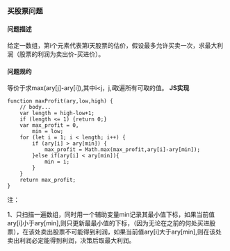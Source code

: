 ### **买股票问题**
#### **问题描述**
给定一数组，第i个元素代表第i天股票的估价，假设最多允许买卖一次，求最大利润（股票的利润为卖出价-买进价）。
#### **问题规约**
等价于求max(ary[j]-ary[i]),其中i<j，j,i取遍所有可取的值。
**JS实现**

    function maxProfit(ary,low,high) {
        // body...
        var length = high-low+1;
        if (length <= 1) {return 0;}
        var max_profit = 0,
            min = low;
        for (let i = 1; i < length; i++) {
            if (ary[i] > ary[min]) {
                max_profit = Math.max(max_profit,ary[i]-ary[min]);
            }else if(ary[i] < ary[min]){
                min = i;
            }
        }
        return max_profit;
    }
注：

1、只扫描一遍数组，同时用一个辅助变量min记录其最小值下标，如果当前值ary[i]小于ary[min],则只更新最最小值的下标，（因为无论在之前的何处买进股票），在该处卖出股票不可能得到利润，如果当前值ary[i]大于ary[min],则在该处卖出利润必定能得到利润，决策后取最大利润。